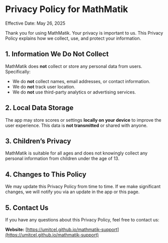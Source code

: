 # Privacy Policy for MathMatik

Effective Date: May 26, 2025

Thank you for using MathMatik. Your privacy is important to us. This Privacy Policy explains how we collect, use, and protect your information.

## 1. Information We Do Not Collect

MathMatik does **not** collect or store any personal data from users. Specifically:
- We do **not** collect names, email addresses, or contact information.
- We do **not** track user location.
- We do **not** use third-party analytics or advertising services.

## 2. Local Data Storage

The app may store scores or settings **locally on your device** to improve the user experience. This data is **not transmitted** or shared with anyone.

## 3. Children’s Privacy

MathMatik is suitable for all ages and does not knowingly collect any personal information from children under the age of 13.

## 4. Changes to This Policy

We may update this Privacy Policy from time to time. If we make significant changes, we will notify you via an update in the app or this page.

## 5. Contact Us

If you have any questions about this Privacy Policy, feel free to contact us:


**Website:** [https://umitcel.github.io/mathmatik-support](https://umitcel.github.io/mathmatik-support)

